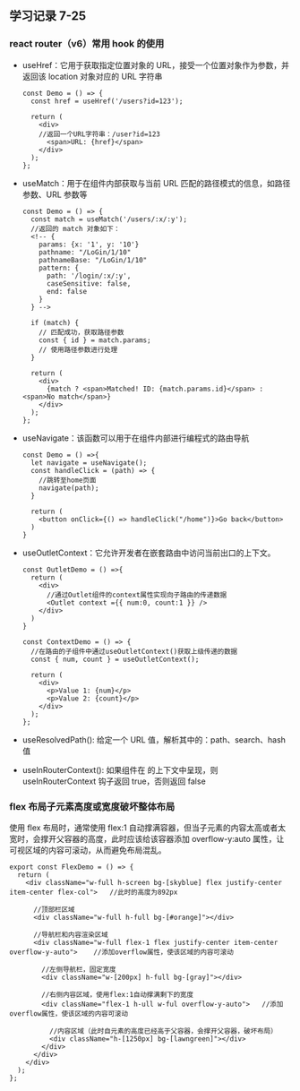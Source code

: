 ## 学习记录 7-25

### react router（v6）常用 hook 的使用

- useHref：它用于获取指定位置对象的 URL，接受一个位置对象作为参数，并返回该 location 对象对应的 URL 字符串

  ```
  const Demo = () => {
    const href = useHref('/users?id=123');

    return (
      <div>
      //返回一个URL字符串：/user?id=123
        <span>URL: {href}</span>
      </div>
    );
  };
  ```

- useMatch：用于在组件内部获取与当前 URL 匹配的路径模式的信息，如路径参数、URL 参数等

  ```
  const Demo = () => {
    const match = useMatch('/users/:x/:y');
    //返回的 match 对象如下：
    <!-- {
      params: {x: '1', y: '10'}
      pathname: "/LoGin/1/10"
      pathnameBase: "/LoGin/1/10"
      pattern: {
        path: '/login/:x/:y',
        caseSensitive: false,
        end: false
      }
    } -->

    if (match) {
      // 匹配成功，获取路径参数
      const { id } = match.params;
      // 使用路径参数进行处理
    }

    return (
      <div>
        {match ? <span>Matched! ID: {match.params.id}</span> : <span>No match</span>}
      </div>
    );
  };
  ```

- useNavigate：该函数可以用于在组件内部进行编程式的路由导航

  ```
  const Demo = () =>{
    let navigate = useNavigate();
    const handleClick = (path) => {
      //跳转至home页面
      navigate(path);
    }

    return (
      <button onClick={() => handleClick("/home")}>Go back</button>
    )
  }
  ```

- useOutletContext：它允许开发者在嵌套路由中访问当前出口的上下文。

  ```
  const OutletDemo = () =>{
    return (
      <div>
        //通过Outlet组件的context属性实现向子路由的传递数据
        <Outlet context ={{ num:0, count:1 }} />
      </div>
    )
  }

  const ContextDemo = () => {
    //在路由的子组件中通过useOutletContext()获取上级传递的数据
    const { num, count } = useOutletContext();

    return (
      <div>
        <p>Value 1: {num}</p>
        <p>Value 2: {count}</p>
      </div>
    );
  };
  ```

- useResolvedPath(): 给定一个 URL 值，解析其中的：path、search、hash 值
- useInRouterContext(): 如果组件在 <Router> 的上下文中呈现，则 useInRouterContext 钩子返回 true，否则返回 false

### flex 布局子元素高度或宽度破坏整体布局

使用 flex 布局时，通常使用 flex:1 自动撑满容器，但当子元素的内容太高或者太宽时，会撑开父容器的高度，此时应该给该容器添加 overflow-y:auto 属性，让可视区域的内容可滚动，从而避免布局混乱。

```
export const FlexDemo = () => {
  return (
    <div className="w-full h-screen bg-[skyblue] flex justify-center item-center flex-col">   //此时的高度为892px

      //顶部栏区域
      <div className="w-full h-full bg-[#orange]"></div>

      //导航栏和内容渲染区域
      <div className="w-full flex-1 flex justify-center item-center overflow-y-auto">    //添加overflow属性，使该区域的内容可滚动

        //左侧导航栏，固定宽度
        <div className="w-[200px] h-full bg-[gray]"></div>

        //右侧内容区域，使用flex:1自动撑满剩下的宽度
        <div className="flex-1 h-ull w-ful overflow-y-auto">   //添加overflow属性，使该区域的内容可滚动

          //内容区域（此时自元素的高度已经高于父容器，会撑开父容器，破坏布局）
          <div className="h-[1250px] bg-[lawngreen]"></div>
        </div>
      </div>
    </div>
  );
};
```
